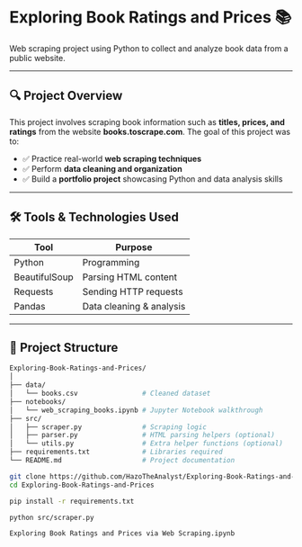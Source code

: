 # Exploring Book Ratings and Prices 📚  
Web scraping project using Python to collect and analyze book data from a public website.

---

## 🔍 Project Overview
This project involves scraping book information such as **titles, prices, and ratings** from the website **books.toscrape.com**. The goal of this project was to:

- ✅ Practice real-world **web scraping techniques**
- ✅ Perform **data cleaning and organization**
- ✅ Build a **portfolio project** showcasing Python and data analysis skills

---

## 🛠️ Tools & Technologies Used
| Tool | Purpose |
|------|---------|
| Python | Programming |
| BeautifulSoup | Parsing HTML content |
| Requests | Sending HTTP requests |
| Pandas | Data cleaning & analysis |

---

## 📂 Project Structure

```bash
Exploring-Book-Ratings-and-Prices/
│
├── data/
│   └── books.csv                # Cleaned dataset
├── notebooks/
│   └── web_scraping_books.ipynb # Jupyter Notebook walkthrough
├── src/
│   ├── scraper.py               # Scraping logic
│   ├── parser.py                # HTML parsing helpers (optional)
│   └── utils.py                 # Extra helper functions (optional)
├── requirements.txt             # Libraries required
└── README.md                    # Project documentation

git clone https://github.com/HazoTheAnalyst/Exploring-Book-Ratings-and-Prices.git
cd Exploring-Book-Ratings-and-Prices

pip install -r requirements.txt

python src/scraper.py

Exploring Book Ratings and Prices via Web Scraping.ipynb


